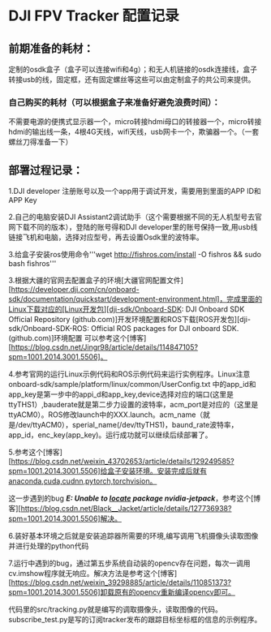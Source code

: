 # DJI FPV Tracker 配置记录

## 前期准备的耗材：

定制的osdk盒子（盒子可以连接wifi和4g）；和无人机链接的osdk连接线，盒子转接usb的线，固定框，还有固定螺丝等这些可以由定制盒子的共公司来提供。

### 自己购买的耗材（可以根据盒子来准备好避免浪费时间）：

不需要电源的便携式显示器一个，micro转接hdmi母口的转接器一个，micro转接hdmi的输出线一条，4根4G天线，wifi天线，usb网卡一个，欺骗器一个。（一套螺丝刀得准备一下）

##  部署过程记录：

1.DJI developer 注册账号以及一个app用于调试开发，需要用到里面的APP ID和APP Key

2.自己的电脑安装DJI Assistant2调试助手（这个需要根据不同的无人机型号去官网下载不同的版本），登陆的账号得和DJI developer里的账号保持一致,用usb线链接飞机和电脑，选择对应型号，再去设置Osdk里的波特率。

3.给盒子安装ros使用命令'''wget http://fishros.com/install -O fishros && sudo bash fishros'''

3.根据大疆的官网去配置盒子的环境[大疆官网配置文件][https://developer.dji.com/cn/onboard-sdk/documentation/quickstart/development-environment.html]，完成里面的Linux下载对应的[Linux开发包][dji-sdk/Onboard-SDK: DJI Onboard SDK Official Repository (github.com)]开发环境配置和ROS下载[ROS开发包][dji-sdk/Onboard-SDK-ROS: Official ROS packages for DJI onboard SDK. (github.com)]环境配置  可以参考这个[博客][https://blog.csdn.net/Jingr98/article/details/114847105?spm=1001.2014.3001.5506]。

4.参考官网的运行Linux示例代码和ROS示例代码来运行实例程序。Linux注意onboard-sdk/sample/platform/linux/common/UserConfig.txt 中的app_id和app_key是第一步中的appi_d和app_key,device选择对应的端口(这里是ttyTHS1）,bauderate就是第二步力设置的波特率，acm_port是对应的（这里是ttyACM0）。ROS修改launch中的XXX.launch。acm_name（就是/dev/ttyACM0），sperial_name(/dev/ttyTHS1)，baund_rate波特率，app_id，enc_key(app_key)。运行成功就可以继续后续部署了。

5.参考这个[博客][https://blog.csdn.net/weixin_43702653/article/details/129249585?spm=1001.2014.3001.5506]给盒子安装环境。安装完成后就有anaconda,cuda,cudnn,pytorch,torchvision。

这一步遇到的bug ***E: Unable to [locate](https://so.csdn.net/so/search?q=locate&spm=1001.2101.3001.7020) package nvidia-jetpack***，参考这个[博客][https://blog.csdn.net/Black__Jacket/article/details/127736938?spm=1001.2014.3001.5506]解决。

6.装好基本环境之后就是安装追踪器所需要的环境,编写调用飞机摄像头读取图像并进行处理的python代码

7.运行中遇到的bug，通过第五步系统自动装的opencv存在问题，每次一调用cv.imshow程序就无响应。解决方法是参考这个[博客][https://blog.csdn.net/weixin_39298885/article/details/110851373?spm=1001.2014.3001.5506]卸载原有的opencv重新编译opencv即可。



代码里的src/tracking.py就是编写的调取摄像头，读取图像的代码。subscribe_test.py是写的订阅tracker发布的跟踪目标坐标框的信息的示例程序。





